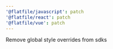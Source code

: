```yaml
---
'@flatfile/javascript': patch
'@flatfile/react': patch
'@flatfile/vue': patch
---
```


Remove global style overrides from sdks
